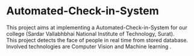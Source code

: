 # Automated-Check-in-System

This project aims at implementing a Automated-Check-in-System for our college (Sardar Vallabhbhai National Institute of Technology, Surat). <br>
This project detects the face of people in real time from stored database. <br>
Involved technologies are Computer Vision and Machine learning . 
